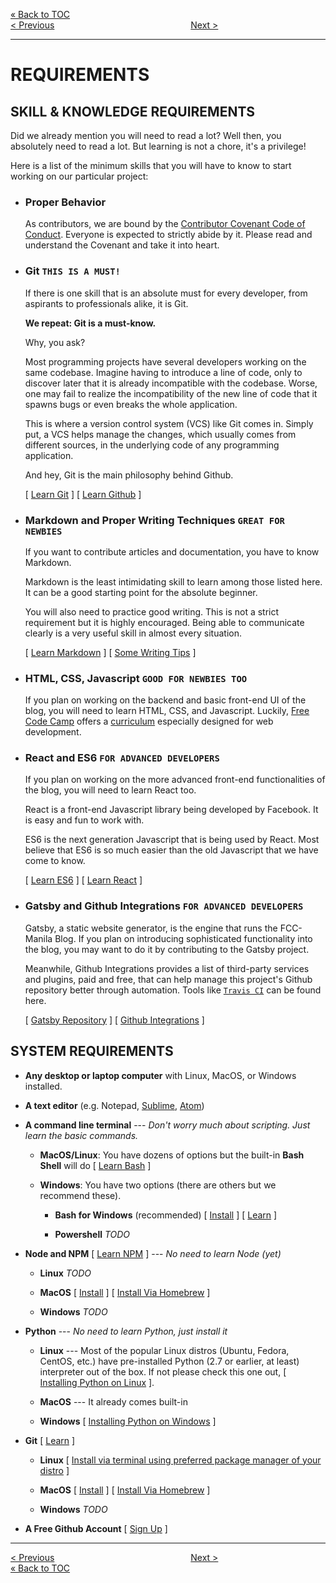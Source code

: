 [&laquo; Back to TOC](../CONTRIBUTING.md#table-of-contents)  
[&lt; Previous](WHY_CONTRIBUTE.md)
&ensp;&ensp;&ensp;&ensp;&ensp;&ensp;&ensp;&ensp;&ensp;&ensp;&ensp;&ensp;&ensp;&ensp;&ensp;&ensp;&ensp;&ensp;&ensp;&ensp;&ensp;&ensp;&ensp;&ensp;&ensp;&ensp;&ensp;&ensp;&ensp;&ensp;
[Next &gt;](INSTALLATION.md)
***

# REQUIREMENTS

## SKILL & KNOWLEDGE REQUIREMENTS
Did we already mention you will need to read a lot? Well then, you absolutely need to read a lot. But learning is not a chore, it's a privilege!

Here is a list of the minimum skills that you will have to know to start working on our particular project:

- ### Proper Behavior
  As contributors, we are bound by the [Contributor Covenant Code of Conduct](CODE_OF_CONDUCT.md). Everyone is expected to strictly abide by it. Please read and understand the Covenant and take it into heart.

- ### Git `THIS IS A MUST!`
  If there is one skill that is an absolute must for every developer, from aspirants to professionals alike, it is Git.

  **We repeat: Git is a must-know.**

  Why, you ask?

  Most programming projects have several developers working on the same codebase. Imagine having to introduce a line of code, only to discover later that it is already incompatible with the codebase. Worse, one may fail to realize the incompatibility of the new line of code that it spawns bugs or even breaks the whole application.

  This is where a version control system (VCS) like Git comes in. Simply put, a VCS helps manage the changes, which usually comes from different sources, in the underlying code of any programming application.

  And hey, Git is the main philosophy behind Github.

  [ [Learn Git](https://www.youtube.com/watch?v=HVsySz-h9r4) ] [ [Learn Github](http://product.hubspot.com/blog/git-and-github-tutorial-for-beginners) ]

- ### Markdown and Proper Writing Techniques `GREAT FOR NEWBIES`
  If you want to contribute articles and documentation, you have to know Markdown.

  Markdown is the least intimidating skill to learn among those listed here. It can be a good starting point for the absolute beginner.

  You will also need to practice good writing. This is not a strict requirement but it is highly encouraged. Being able to communicate clearly is a very useful skill in almost every situation.

  [ [Learn Markdown](https://zapier.com/blog/beginner-ultimate-guide-markdown/) ] [ [Some Writing Tips](http://writetodone.com/how-to-write-better/) ]

- ### HTML, CSS, Javascript `GOOD FOR NEWBIES TOO`
  If you plan on working on the backend and basic front-end UI of the blog, you will need to learn HTML, CSS, and Javascript. Luckily, [Free Code Camp](https://www.freecodecamp.com) offers a [curriculum](https://www.freecodecamp.com/map) especially designed for web development.

- ### React and ES6 `FOR ADVANCED DEVELOPERS`
  If you plan on working on the more advanced front-end functionalities of the blog, you will need to learn React too.

  React is a front-end Javascript library being developed by Facebook. It is easy and fun to work with.

  ES6 is the next generation Javascript that is being used by React. Most believe that ES6 is so much easier than the old Javascript that we have come to know.

  [ [Learn ES6](http://ccoenraets.github.io/es6-tutorial/) ] [ [Learn React](https://facebook.github.io/react/tutorial/tutorial.html) ]

- ### Gatsby and Github Integrations `FOR ADVANCED DEVELOPERS`

  Gatsby, a static website generator, is the engine that runs the FCC-Manila Blog. If you plan on introducing sophisticated functionality into the blog, you may want to do it by contributing to the Gatsby project.

  Meanwhile, Github Integrations provides a list of third-party services and plugins, paid and free, that can help manage this project's Github repository better through automation. Tools like [`Travis CI`](https://travis-ci.org/) can be found here.

  [ [Gatsby Repository](https://github.com/gatsbyjs/gatsby) ] [ [Github Integrations](https://github.com/integrations) ]

## SYSTEM REQUIREMENTS

- **Any desktop or laptop computer** with Linux, MacOS, or Windows installed.

- **A text editor** (e.g. Notepad, [Sublime](https://www.sublimetext.com/3), [Atom](https://atom.io/))

- **A command line terminal** --- _Don't worry much about scripting. Just learn the basic commands._

  - **MacOS/Linux**: You have dozens of options but the built-in **Bash Shell** will do [ [Learn Bash](http://lifehacker.com/5633909/who-needs-a-mouse-learn-to-use-the-command-line-for-almost-anything) ]

  - **Windows**: You have two options (there are others but we recommend these).

    - **Bash for Windows** (recommended) [ [Install](http://www.howtogeek.com/249966/how-to-install-and-use-the-linux-bash-shell-on-windows-10/) ] [ [Learn](http://lifehacker.com/5633909/who-needs-a-mouse-learn-to-use-the-command-line-for-almost-anything) ]

    - **Powershell** _TODO_

- **Node and NPM** [ [Learn NPM](https://www.sitepoint.com/beginners-guide-node-package-manager/) ] --- _No need to learn Node (yet)_

  - **Linux** _TODO_

  - **MacOS** [ [Install](https://nodejs.org/en/download/) ] [ [Install Via Homebrew](http://blog.teamtreehouse.com/install-node-js-npm-mac) ]

  - **Windows** _TODO_

- **Python** --- _No need to learn Python, just install it_

  - **Linux** --- Most of the popular Linux distros (Ubuntu, Fedora, CentOS, etc.) have pre-installed Python (2.7 or earlier, at least) interpreter out of the box. If not please check this one out, [ [Installing Python on Linux](http://docs.python-guide.org/en/latest/starting/install/linux/) ].

  - **MacOS** --- It already comes built-in

  - **Windows** [ [Installing Python on Windows](http://www.stuartellis.name/articles/python-development-windows/) ]

- **Git** [ [Learn](https://www.youtube.com/watch?v=HVsySz-h9r4) ]

  - **Linux** [ [Install via terminal using preferred package manager of your distro](https://git-scm.com/download/linux) ]

  - **MacOS** [ [Install](https://git-scm.com/download/mac) ] [ [Install Via Homebrew](http://michaelcrump.net/step-by-step-how-to-update-git/) ]

  - **Windows** _TODO_

- **A Free Github Account** [ [Sign Up](https://github.com/join) ]

***
[&lt; Previous](WHY_CONTRIBUTE.md)
&ensp;&ensp;&ensp;&ensp;&ensp;&ensp;&ensp;&ensp;&ensp;&ensp;&ensp;&ensp;&ensp;&ensp;&ensp;&ensp;&ensp;&ensp;&ensp;&ensp;&ensp;&ensp;&ensp;&ensp;&ensp;&ensp;&ensp;&ensp;&ensp;&ensp;
[Next &gt;](INSTALLATION.md)  
[&laquo; Back to TOC](../CONTRIBUTING.md#table-of-contents)
